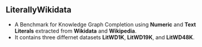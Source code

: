 ## LiterallyWikidata 
- A Benchmark for Knowledge Graph Completion using **Numeric** and **Text Literals** extracted from **Wikidata** and **Wikipedia**. 
- It contains three differnet datasets **LitWD1K**, **LitWD19K**, and **LitWD48K**. 





